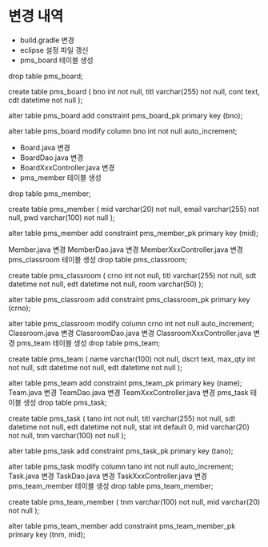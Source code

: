 # 변경 내역

- build.gradle 변경
- eclipse 설정 파일 갱신
- pms_board 테이블 생성

drop table pms_board;

create table pms_board (
    bno int not null,
    titl varchar(255) not null,
    cont text,
    cdt datetime not null
);

alter table pms_board
    add constraint pms_board_pk primary key (bno);

alter table pms_board
    modify column bno int not null auto_increment; 
      
- Board.java 변경
- BoardDao.java 변경
- BoardXxxController.java 변경
- pms_member 테이블 생성

drop table pms_member;

create table pms_member (
    mid varchar(20) not null,
    email varchar(255) not null,
    pwd varchar(100) not null
);

alter table pms_member
    add constraint pms_member_pk primary key (mid);
    
Member.java 변경
MemberDao.java 변경
MemberXxxController.java 변경
pms_classroom 테이블 생성
drop table pms_classroom;

create table pms_classroom (
    crno int not null,
    titl varchar(255) not null,
    sdt datetime not null,
    edt datetime not null,
    room varchar(50)
);

alter table pms_classroom
    add constraint pms_classroom_pk primary key (crno);
    
alter table pms_classroom
    modify column crno int not null auto_increment;
Classroom.java 변경
ClassroomDao.java 변경
ClassroomXxxController.java 변경
pms_team 테이블 생성
drop table pms_team;

create table pms_team (
    name varchar(100) not null,
    dscrt text,
    max_qty int not null,
    sdt datetime not null,
    edt datetime not null
);

alter table pms_team
    add constraint pms_team_pk primary key (name);
Team.java 변경
TeamDao.java 변경
TeamXxxController.java 변경
pms_task 테이블 생성
drop table pms_task;

create table pms_task (
    tano int not null,
    titl varchar(255) not null,
    sdt datetime not null,
    edt datetime not null,
    stat int default 0,
    mid varchar(20) not null,
    tnm varchar(100) not null
);

alter table pms_task
    add constraint pms_task_pk primary key (tano);

alter table pms_task
    modify column tano int not null auto_increment;
Task.java 변경
TaskDao.java 변경
TaskXxxController.java 변경
pms_team_member 테이블 생성
drop table pms_team_member;

create table pms_team_member (
    tnm varchar(100) not null,
    mid varchar(20) not null
);

alter table pms_team_member
    add constraint pms_team_member_pk primary key (tnm, mid);